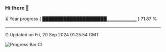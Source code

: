 ### Hi there 👋

⏳ Year progress { █████████████████████▁▁▁▁▁▁▁▁▁ } 71.87 %

---

⏰ Updated on Fri, 20 Sep 2024 01:25:54 GMT

![Progress Bar CI](https://github.com/liununu/liununu/workflows/Progress%20Bar%20CI/badge.svg)
